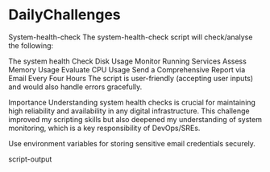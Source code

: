 # DailyChallenges

System-health-check
The system-health-check script will check/analyse the following:

The system health
Check Disk Usage
Monitor Running Services
Assess Memory Usage
Evaluate CPU Usage
Send a Comprehensive Report via Email Every Four Hours
The script is user-friendly (accepting user inputs) and would also handle errors gracefully.

Importance
Understanding system health checks is crucial for maintaining high reliability and availability in any digital infrastructure. This challenge improved my scripting skills but also deepened my understanding of system monitoring, which is a key responsibility of DevOps/SREs.

Use environment variables for storing sensitive email credentials securely.

script-output


